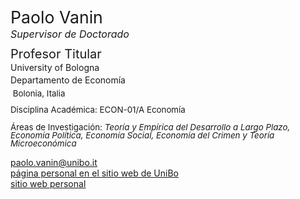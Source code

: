 <span class="indented" style="font-size: 20pt; color: var(--global-theme-color); display: block; line-height: 1; margin-bottom: 4pt;"> Paolo Vanin </span>
<span class="indented" style="font-size: 12pt; color: var(--global-theme-color); display: block; line-height: 1; margin-bottom: 10pt;"> <i>Supervisor de Doctorado</i> </span>

<span class="indented" style="font-size: 15pt; display: block; line-height: 1; margin-bottom: 4pt;"> Profesor Titular </span>
<span class="indented" style="display: block; line-height: 1; margin-bottom: 4pt;"> University of Bologna </span>
<span class="indented" style="display: block; line-height: 1; margin-bottom: 6pt;"> Departamento de Economía </span>
<span class="indented" style="font-size: 10pt; display: block; line-height: 1; margin-bottom: 10pt;"> <i class="fa-solid fa-location-dot"></i> &nbsp;Bolonia, Italia</span>
<span class="indented" style="font-size: 10pt; display: block; line-height: 1; margin-bottom: 4pt;"> Disciplina Académica: ECON-01/A Economía </span>

<span class="indented" style="font-size: 10pt; display: block; line-height: 1; margin-bottom: 4pt;"> Áreas de Investigación: <i> Teoría y Empírica del Desarrollo a Largo Plazo, Economía Política, Economía Social, Economía del Crimen y Teoría Microeconómica </i></span>

<div class="icon-link indented">
  <i class="fa-solid fa-envelope fa-fw"></i>
  <a href="mailto:paolo.vanin@unibo.it">paolo.vanin@unibo.it</a>
</div>

<div class="icon-link indented">
  <i class="fa-solid fa-building-columns fa-fw"></i>
  <a href="https://www.unibo.it/sitoweb/paolo.vanin/en">página personal en el sitio web de UniBo</a>
</div>

<div class="icon-link indented">
  <i class="fa-solid fa-globe fa-fw"></i>
  <a href="https://sites.google.com/site/paolovanin/">sitio web personal</a>
</div>
